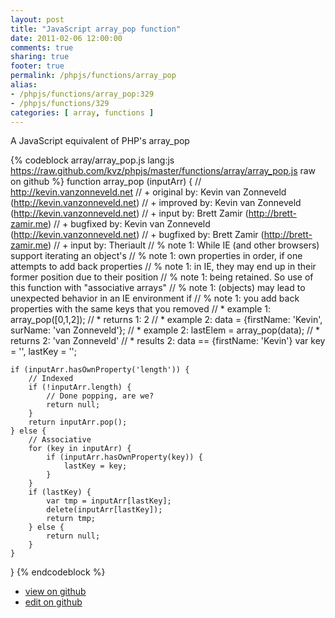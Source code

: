 ```yaml
---
layout: post
title: "JavaScript array_pop function"
date: 2011-02-06 12:00:00
comments: true
sharing: true
footer: true
permalink: /phpjs/functions/array_pop
alias:
- /phpjs/functions/array_pop:329
- /phpjs/functions/329
categories: [ array, functions ]
---
```

A JavaScript equivalent of PHP's array_pop
<!-- more -->
{% codeblock array/array_pop.js lang:js https://raw.github.com/kvz/phpjs/master/functions/array/array_pop.js raw on github %}
function array_pop (inputArr) {
    // http://kevin.vanzonneveld.net
    // +   original by: Kevin van Zonneveld (http://kevin.vanzonneveld.net)
    // +   improved by: Kevin van Zonneveld (http://kevin.vanzonneveld.net)
    // +      input by: Brett Zamir (http://brett-zamir.me)
    // +   bugfixed by: Kevin van Zonneveld (http://kevin.vanzonneveld.net)
    // +   bugfixed by: Brett Zamir (http://brett-zamir.me)
    // +   input by: Theriault
    // %        note 1: While IE (and other browsers) support iterating an object's
    // %        note 1: own properties in order, if one attempts to add back properties
    // %        note 1: in IE, they may end up in their former position due to their position
    // %        note 1: being retained. So use of this function with "associative arrays"
    // %        note 1: (objects) may lead to unexpected behavior in an IE environment if
    // %        note 1: you add back properties with the same keys that you removed
    // *     example 1: array_pop([0,1,2]);
    // *     returns 1: 2
    // *     example 2: data = {firstName: 'Kevin', surName: 'van Zonneveld'};
    // *     example 2: lastElem = array_pop(data);
    // *     returns 2: 'van Zonneveld'
    // *     results 2: data == {firstName: 'Kevin'}
    var key = '',
        lastKey = '';

    if (inputArr.hasOwnProperty('length')) {
        // Indexed
        if (!inputArr.length) {
            // Done popping, are we?
            return null;
        }
        return inputArr.pop();
    } else {
        // Associative
        for (key in inputArr) {
            if (inputArr.hasOwnProperty(key)) {
                lastKey = key;
            }
        }
        if (lastKey) {
            var tmp = inputArr[lastKey];
            delete(inputArr[lastKey]);
            return tmp;
        } else {
            return null;
        }
    }
}
{% endcodeblock %}
<ul>
 <li><a href="https://github.com/kvz/phpjs/blob/master/functions/array/array_pop.js">view on github</a></li>
 <li><a href="https://github.com/kvz/phpjs/edit/master/functions/array/array_pop.js">edit on github</a></li>
</ul>
